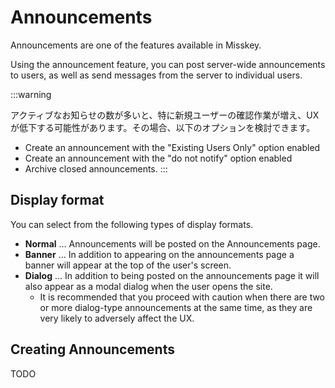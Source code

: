 # Announcements

Announcements are one of the features available in Misskey.

Using the announcement feature, you can post server-wide announcements to users, as well as send messages from the server to individual users.

:::warning

アクティブなお知らせの数が多いと、特に新規ユーザーの確認作業が増え、UXが低下する可能性があります。その場合、以下のオプションを検討できます。

- Create an announcement with the "Existing Users Only" option enabled
- Create an announcement with the "do not notify" option enabled
- Archive closed announcements.
  :::

## Display format

You can select from the following types of display formats.

- **Normal** ... Announcements will be posted on the Announcements page.
- **Banner** ... In addition to appearing on the announcements page a banner will appear at the top of the user's screen.
- **Dialog** ... In addition to being posted on the announcements page it will also appear as a modal dialog when the user opens the site.
  - It is recommended that you proceed with caution when there are two or more dialog-type announcements at the same time, as they are very likely to adversely affect the UX.

## Creating Announcements

TODO
